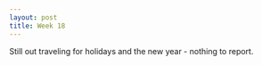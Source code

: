 ```yaml
---
layout: post
title: Week 18
---
```


Still out traveling for holidays and the new year - nothing to report. 
